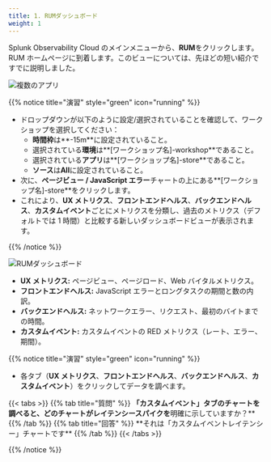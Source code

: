 ```yaml
---
title: 1. RUMダッシュボード
weight: 1
---
```


Splunk Observability Cloud のメインメニューから、**RUM**をクリックします。RUM ホームページに到着します。このビューについては、先ほどの短い紹介ですでに説明しました。

![複数のアプリ](../images/rum-dashboard.png)

{{% notice title="演習" style="green" icon="running" %}}

- ドロップダウンが以下のように設定/選択されていることを確認して、ワークショップを選択してください：
  - **時間枠**は**-15m**に設定されていること。
  - 選択されている**環境**は**[ワークショップ名]-workshop**であること。
  - 選択されている**アプリ**は**[ワークショップ名]-store**であること。
  - **ソース**は**All**に設定されていること。
- 次に、**ページビュー / JavaScript エラー**チャートの上にある**[ワークショップ名]-store**をクリックします。
- これにより、**UX メトリクス**、**フロントエンドヘルス**、**バックエンドヘルス**、**カスタムイベント**ごとにメトリクスを分類し、過去のメトリクス（デフォルトでは 1 時間）と比較する新しいダッシュボードビューが表示されます。

{{% /notice %}}

![RUMダッシュボード](../images/rum-metrics-dashboard.png)

- **UX メトリクス:** ページビュー、ページロード、Web バイタルメトリクス。
- **フロントエンドヘルス:** JavaScript エラーとロングタスクの期間と数の内訳。
- **バックエンドヘルス:** ネットワークエラー、リクエスト、最初のバイトまでの時間。
- **カスタムイベント:** カスタムイベントの RED メトリクス（レート、エラー、期間）。

{{% notice title="演習" style="green" icon="running" %}}

- 各タブ（**UX メトリクス**、**フロントエンドヘルス**、**バックエンドヘルス**、**カスタムイベント**）をクリックしてデータを調べます。

{{< tabs >}}
{{% tab title="質問" %}}
**「カスタムイベント」タブのチャートを調べると、**どのチャートが**レイテンシースパイクを**明確に示していますか？**
{{% /tab %}}
{{% tab title="回答" %}}
**それは「カスタムイベントレイテンシー」チャートです\*\*
{{% /tab %}}
{{< /tabs >}}

{{% /notice %}}
